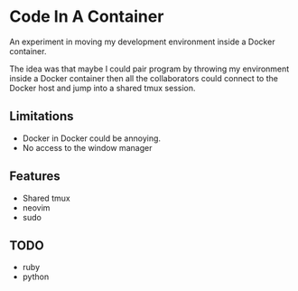 # Code In A Container

An experiment in moving my development environment inside a Docker container.

The idea was that maybe I could pair program by throwing my environment inside a Docker container then all the collaborators could connect to the Docker host and jump into a shared tmux session.

## Limitations

- Docker in Docker could be annoying.
- No access to the window manager


## Features

- Shared tmux
- neovim
- sudo


## TODO

- ruby
- python

